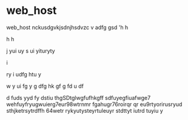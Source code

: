 # web_host
web_host
nckusdgvkjsdnjhsdvzc
v
adfg
gsd
'h
h

h
h

j
yui
uy
s
ui
yituryty

i


ry
i
udfg
htu
y

w
y
ui
fg
y
g
dfg
hk
gf
g
fd
u
df

d
fuds
yyd
fy
dstiu
thgSDtglwgfufhkgff
sdfuyegfiuafwge7
wehfuyfryugwuierg7eur98wtrnmr
fgahugr76roirqr
qr
eu9rtyorirusryud
sthjketrsytrdffh
64wetr
rykyutysteyrtuleuyr
stdttyt
iutrd
tuyiu
y
